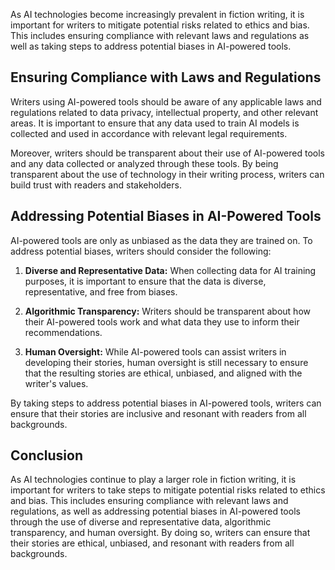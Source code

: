 
As AI technologies become increasingly prevalent in fiction writing, it is important for writers to mitigate potential risks related to ethics and bias. This includes ensuring compliance with relevant laws and regulations as well as taking steps to address potential biases in AI-powered tools.

Ensuring Compliance with Laws and Regulations
---------------------------------------------

Writers using AI-powered tools should be aware of any applicable laws and regulations related to data privacy, intellectual property, and other relevant areas. It is important to ensure that any data used to train AI models is collected and used in accordance with relevant legal requirements.

Moreover, writers should be transparent about their use of AI-powered tools and any data collected or analyzed through these tools. By being transparent about the use of technology in their writing process, writers can build trust with readers and stakeholders.

Addressing Potential Biases in AI-Powered Tools
-----------------------------------------------

AI-powered tools are only as unbiased as the data they are trained on. To address potential biases, writers should consider the following:

1. **Diverse and Representative Data:** When collecting data for AI training purposes, it is important to ensure that the data is diverse, representative, and free from biases.

2. **Algorithmic Transparency:** Writers should be transparent about how their AI-powered tools work and what data they use to inform their recommendations.

3. **Human Oversight:** While AI-powered tools can assist writers in developing their stories, human oversight is still necessary to ensure that the resulting stories are ethical, unbiased, and aligned with the writer's values.

By taking steps to address potential biases in AI-powered tools, writers can ensure that their stories are inclusive and resonant with readers from all backgrounds.

Conclusion
----------

As AI technologies continue to play a larger role in fiction writing, it is important for writers to take steps to mitigate potential risks related to ethics and bias. This includes ensuring compliance with relevant laws and regulations, as well as addressing potential biases in AI-powered tools through the use of diverse and representative data, algorithmic transparency, and human oversight. By doing so, writers can ensure that their stories are ethical, unbiased, and resonant with readers from all backgrounds.
